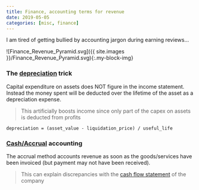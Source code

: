 ```yaml
---
title: Finance, accounting terms for revenue
date: 2019-05-05
categories: [misc, finance]
---
```


I am tired of getting bullied by accounting jargon during earning reviews...

![Finance_Revenue_Pyramid.svg]({{ site.images }}/Finance_Revenue_Pyramid.svg){:.my-block-img}

### The [depreciation][0] trick

Capital expenditure on assets does NOT figure in the income statement.
Instead the money spent will be deducted over the lifetime of the asset as a depreciation expense.
> This artificially boosts income since only part of the capex on assets is deducted from profits

`depreciation = (asset_value - liquidation_price) / useful_life`

### [Cash/Accrual][1] accounting

The accrual method accounts revenue as soon as the goods/services have been invoiced (but payment may not have been received).
> This can explain discrepancies with the [cash flow statement][2] of the company

[0]:https://www.investopedia.com/terms/d/depreciation.asp
[1]:https://www.investopedia.com/terms/a/accrualaccounting.asp
[2]:https://www.investopedia.com/terms/c/cashflowstatement.asp
